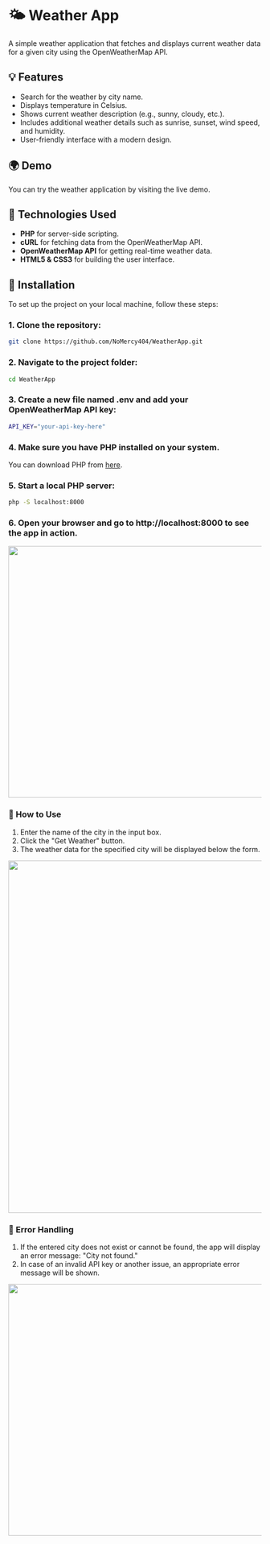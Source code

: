 # 🌤 Weather App

A simple weather application that fetches and displays current weather data for a given city using the OpenWeatherMap API.

## 💡 Features

- Search for the weather by city name.
- Displays temperature in Celsius.
- Shows current weather description (e.g., sunny, cloudy, etc.).
- Includes additional weather details such as sunrise, sunset, wind speed, and humidity.
- User-friendly interface with a modern design.

## 🌍 Demo

You can try the weather application by visiting the live demo.

## 📜 Technologies Used

- **PHP** for server-side scripting.
- **cURL** for fetching data from the OpenWeatherMap API.
- **OpenWeatherMap API** for getting real-time weather data.
- **HTML5 & CSS3** for building the user interface.

## 🔧 Installation

To set up the project on your local machine, follow these steps:

### 1. Clone the repository:
```bash
git clone https://github.com/NoMercy404/WeatherApp.git
```
### 2. Navigate to the project folder:
```bash
cd WeatherApp
```
### 3. Create a new file named .env and add your OpenWeatherMap API key:
```bash
API_KEY="your-api-key-here"
```
### 4. Make sure you have PHP installed on your system.
You can download PHP from [here](https://www.php.net/downloads).

### 5. Start a local PHP server:
```bash
php -S localhost:8000
```
### 6. Open your browser and go to <strong> http://localhost:8000 </strong> to see the app in action.

<img src="https://github.com/user-attachments/assets/e96152db-6d8e-4247-a1d2-645b6d6400ae" width="700" height="500">

### 💬 How to Use
<ol>
  <li>Enter the name of the city in the input box.</li>
  <li>Click the "Get Weather" button.</li>
  <li>The weather data for the specified city will be displayed below the form.</li>
</ol>

<img src = https://github.com/user-attachments/assets/a7d3c8c1-6130-49c2-a1ac-280241053148 width = "600" height = "700">


### 🚨 Error Handling
<ol>
  <li>If the entered city does not exist or cannot be found, the app will display an error message: "City not found."</li>
  <li>In case of an invalid API key or another issue, an appropriate error message will be shown.</li>
</ol>

<img src= https://github.com/user-attachments/assets/b9e86e03-9d7b-405b-8a41-0824bee5be5d width = "700" height = "500">










